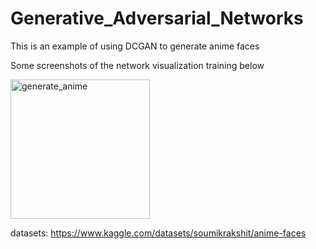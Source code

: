 # Generative_Adversarial_Networks

This is an example of using DCGAN to generate anime faces


Some screenshots of the network visualization training below

<img width="223" alt="generate_anime" src="https://user-images.githubusercontent.com/72559776/173016211-6622fdfb-afed-4574-9300-cbcb7057ccd4.png">

datasets: https://www.kaggle.com/datasets/soumikrakshit/anime-faces
